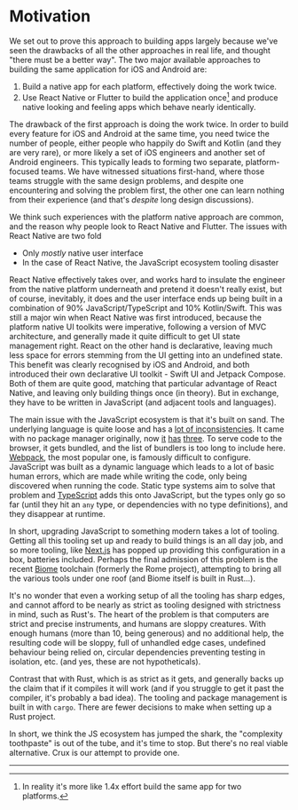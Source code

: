 # Motivation

We set out to prove this approach to building apps largely because we've seen
the drawbacks of all the other approaches in real life, and thought "there must
be a better way". The two major available approaches to building the same
application for iOS and Android are:

1. Build a native app for each platform, effectively doing the work twice.
2. Use React Native or Flutter to build the application once[^once] and produce
   native looking and feeling apps which behave nearly identically.

The drawback of the first approach is doing the work twice. In order to build
every feature for iOS and Android at the same time, you need twice the number of
people, either people who happily do Swift and Kotlin (and they are very rare),
or more likely a set of iOS engineers and another set of Android engineers. This
typically leads to forming two separate, platform-focused teams. We have
witnessed situations first-hand, where those teams struggle with the same design
problems, and despite one encountering and solving the problem first, the other
one can learn nothing from their experience (and that's _despite_ long design
discussions).

We think such experiences with the platform native approach are common, and the
reason why people look to React Native and Flutter. The issues with React Native
are two fold

- Only _mostly_ native user interface
- In the case of React Native, the JavaScript ecosystem tooling disaster

React Native effectively takes over, and works hard to insulate the engineer
from the native platform underneath and pretend it doesn't really exist, but of
course, inevitably, it does and the user interface ends up being built in a
combination of 90% JavaScript/TypeScript and 10% Kotlin/Swift. This was still a
major win when React Native was first introduced, because the platform native UI
toolkits were imperative, following a version of MVC architecture, and generally
made it quite difficult to get UI state management right. React on the other
hand is declarative, leaving much less space for errors stemming from the UI
getting into an undefined state. This benefit was clearly recognised by iOS and
Android, and both introduced their own declarative UI toolkit - Swift UI and
Jetpack Compose. Both of them are quite good, matching that particular advantage
of React Native, and leaving only building things once (in theory). But in
exchange, they have to be written in JavaScript (and adjacent tools and
languages).

The main issue with the JavaScript ecosystem is that it's built on sand. The
underlying language is quite loose and has a
[lot of inconsistencies](https://www.destroyallsoftware.com/talks/wat). It came
with no package manager originally, now [it](https://www.npmjs.com/)
[has](https://yarnpkg.com/) [three](https://pnpm.io/). To serve code to the
browser, it gets bundled, and the list of bundlers is too long to include here.
[Webpack](https://webpack.js.org/), the most popular one, is famously difficult
to configure. JavaScript was built as a dynamic language which leads to a lot of
basic human errors, which are made while writing the code, only being discovered
when running the code. Static type systems aim to solve that problem and
[TypeScript](https://www.typescriptlang.org/) adds this onto JavaScript, but the
types only go so far (until they hit an `any` type, or dependencies with no type
definitions), and they disappear at runtime.

In short, upgrading JavaScript to something modern takes a lot of tooling.
Getting all this tooling set up and ready to build things is an all day job, and
so more tooling, like [Next.js](https://nextjs.org/) has popped up providing
this configuration in a box, batteries included. Perhaps the final admission of
this problem is the recent [Biome](https://biomejs.dev/blog/annoucing-biome/)
toolchain (formerly the Rome project), attempting to bring all the various tools
under one roof (and Biome itself is built in Rust...).

It's no wonder that even a working setup of all the tooling has sharp edges, and
cannot afford to be nearly as strict as tooling designed with strictness in
mind, such as Rust's. The heart of the problem is that computers are strict and
precise instruments, and humans are sloppy creatures. With enough humans (more
than 10, being generous) and no additional help, the resulting code will be
sloppy, full of unhandled edge cases, undefined behaviour being relied on,
circular dependencies preventing testing in isolation, etc. (and yes, these are
not hypotheticals).

Contrast that with Rust, which is as strict as it gets, and generally backs up
the claim that if it compiles it will work (and if you struggle to get it past
the compiler, it's probably a bad idea). The tooling and package management is
built in with `cargo`. There are fewer decisions to make when setting up a Rust
project.

In short, we think the JS ecosystem has jumped the shark, the "complexity
toothpaste" is out of the tube, and it's time to stop. But there's no real
viable alternative. Crux is our attempt to provide one.

---

[^once]:
    In reality it's more like 1.4x effort build the same app for two platforms.
